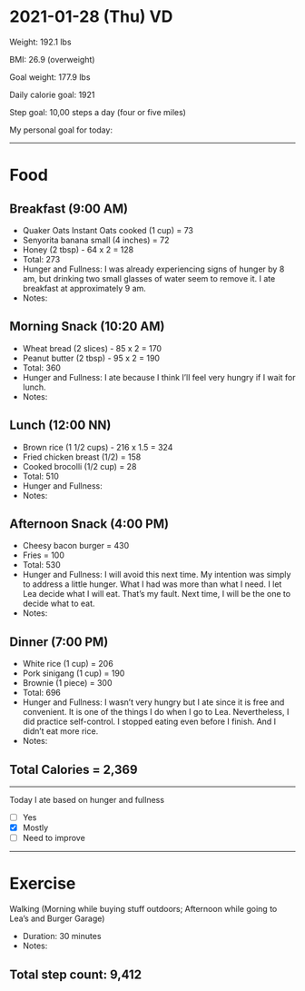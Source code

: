 # 2021-01-28 (Thu) VD

Weight: 192.1 lbs

BMI: 26.9 (overweight)

Goal weight: 177.9 lbs

Daily calorie goal: 1921

Step goal: 10,00 steps a day (four or five miles)

My personal goal for today:

---

# Food

## Breakfast (9:00 AM)

- Quaker Oats Instant Oats cooked (1 cup) = 73
- Senyorita banana small (4 inches) = 72
- Honey (2 tbsp) - 64 x 2 = 128
- Total: 273
- Hunger and Fullness: I was already experiencing signs of hunger by 8 am, but drinking two small glasses of water seem to remove it. I ate breakfast at approximately 9 am.
- Notes:

## Morning Snack (10:20 AM)

- Wheat bread (2 slices) - 85 x 2 = 170
- Peanut butter (2 tbsp) - 95 x 2 = 190
- Total: 360
- Hunger and Fullness: I ate because I think I’ll feel very hungry if I wait for lunch.
- Notes:

## Lunch (12:00 NN)

- Brown rice (1 1/2 cups) - 216 x 1.5 = 324
- Fried chicken breast (1/2) = 158
- Cooked brocolli (1/2 cup) = 28
- Total: 510
- Hunger and Fullness:
- Notes:

## Afternoon Snack (4:00 PM)

- Cheesy bacon burger = 430
- Fries = 100
- Total: 530
- Hunger and Fullness: I will avoid this next time. My intention was simply to address a little hunger. What I had was more than what I need. I let Lea decide what I will eat. That’s my fault. Next time, I will be the one to decide what to eat.
- Notes:

## Dinner (7:00 PM)

- White rice (1 cup) = 206
- Pork sinigang (1 cup) = 190
- Brownie (1 piece) = 300
- Total: 696
- Hunger and Fullness: I wasn’t very hungry but I ate since it is free and convenient. It is one of the things I do when I go to Lea. Nevertheless, I did practice self-control. I stopped eating even before I finish. And I didn’t eat more rice.
- Notes:

## Total Calories = 2,369

---

Today I ate based on hunger and fullness

- [ ] Yes
- [x] Mostly
- [ ] Need to improve

---

# Exercise

Walking (Morning while buying stuff outdoors; Afternoon while going to Lea’s and Burger Garage)

- Duration: 30 minutes
- Notes:

## Total step count: 9,412

